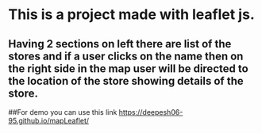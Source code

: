 # This is a project made with leaflet js. 
## Having 2 sections on left there are list of the stores and if a user clicks on the name then on the right side in the map user will be directed to the location of the store showing details of the store.

##For demo you can use this link
https://deepesh06-95.github.io/mapLeaflet/
